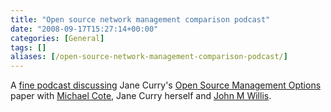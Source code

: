 ```yaml
---
title: "Open source network management comparison podcast"
date: "2008-09-17T15:27:14+00:00"
categories: [General]
tags: []
aliases: [/open-source-network-management-comparison-podcast/]
---
```


A [fine podcast discussing](http://www.redmonk.com/cote/2008/09/12/it-management-018/) Jane Curry's [Open Source Management Options](http://www.skills-1st.co.uk/papers/jane/open_source_mgmt_options.pdf) paper with [Michael Cote](http://www.redmonk.com/cote/), Jane Curry herself and [John M Willis](http://www.johnmwillis.com/).
